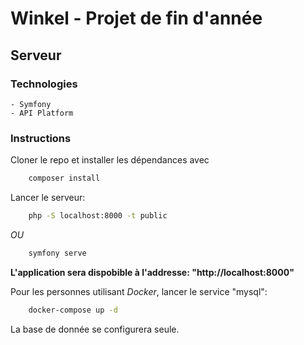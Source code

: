 # Winkel - Projet de fin d'année

## Serveur
### Technologies
    - Symfony
    - API Platform

### Instructions
Cloner le repo et installer les dépendances avec 
```bash
    composer install
```
Lancer le serveur:
```bash
    php -S localhost:8000 -t public
```
*OU*
```bash
    symfony serve
```
**L'application sera dispobible à l'addresse: "http://localhost:8000"**

Pour les personnes utilisant *Docker*, lancer le service "mysql":
```bash
    docker-compose up -d
```
La base de donnée se configurera seule.